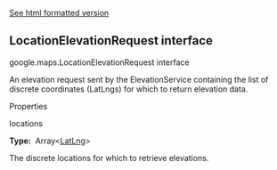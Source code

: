 [See html formatted version](https://huasofoundries.github.io/google-maps-documentation/LocationElevationRequest.html)


LocationElevationRequest interface
----------------------------------

google.maps.LocationElevationRequest interface

An elevation request sent by the ElevationService containing the list of discrete coordinates (LatLngs) for which to return elevation data.

Properties

locations

**Type:**  Array<[LatLng](https://github.com/amenadiel/google-maps-documentation/blob/master/docs/LatLng.md)\>

The discrete locations for which to retrieve elevations.